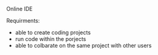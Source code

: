 Online IDE

Requirments:

 - able to create coding projects
 - run code within the porjects
 - able to colbarate on the same project with other users
